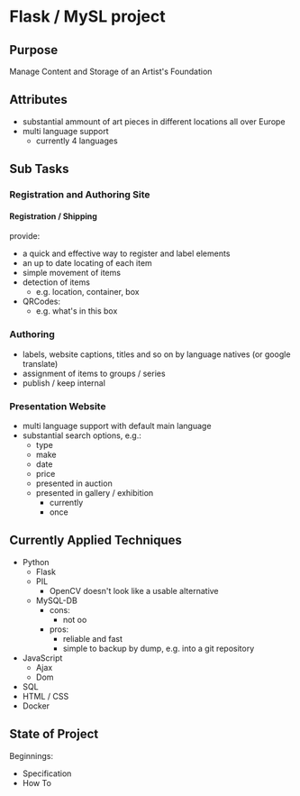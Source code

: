 # Flask / MySL project
## Purpose
Manage Content and Storage of an Artist's Foundation
## Attributes
-   substantial ammount of art pieces in different locations all over Europe
-   multi language support
    -   currently 4 languages

## Sub Tasks
### Registration and Authoring Site
#### Registration / Shipping
provide:
-   a quick and effective way to register and label elements
-   an up to date locating of each item
-   simple movement of items
-   detection of items
    -   e.g. location, container, box
- QRCodes:
    -   e.g. what's in this box      
### Authoring
-   labels, website captions, titles and so on by language natives (or google translate)
-   assignment of items to groups / series
-   publish / keep internal
### Presentation Website
-   multi language support with default main language
-   substantial search options, e.g.:
    -   type
    -   make
    -   date
    -   price
    -   presented in auction
    -   presented in gallery / exhibition
        -   currently
        -   once

## Currently Applied Techniques
-   Python
    -   Flask
    -   PIL
        -   OpenCV doesn't look like a usable alternative
    -   MySQL-DB
        -   cons:
            -   not oo
        -   pros:
            -   reliable and fast
            -   simple to backup by dump, e.g. into a git repository
-   JavaScript
    -   Ajax
    -   Dom
- SQL
- HTML / CSS
- Docker

## State of Project
Beginnings:
-   Specification
-   How To



